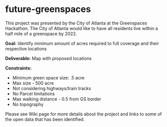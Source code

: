 # future-greenspaces

This project was presented by the City of Atlanta at the Greenspaces Hackathon. The City of Atlanta would like to have all residents live within a half mile of a greenspace by 2022.

__Goal:__ Identify minimum amount of acres required to full coverage and their respective locations

__Deliverable:__ Map with proposed locations

__Constraints:__
- Minimum green space size: .5 acre
- Max size - 500 acre
- Not considering highways/train tracks
- No Parcel limitations
- Max walking distance - 0.5 from GS border
- No topography

Please see Wiki page for more details about the project and links to some of the open data that has been identified.
